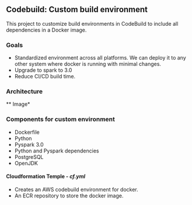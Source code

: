 ## Codebuild: Custom build environment
This project to customize build environments in CodeBuild to include all dependencies in a Docker image.

### Goals
* Standardized environment across all platforms. We can deploy it to any other system where docker is running with minimal changes.
* Upgrade to spark to 3.0
* Reduce CI/CD build time.

### Architecture
** Image*

### Components for custom environment
* Dockerfile
* Python
* Pyspark 3.0
* Python and Pyspark dependencies
* PostgreSQL
* OpenJDK 


#### Cloudformation Temple - *cf.yml*
* Creates an AWS codebuild environment for docker.
* An ECR repository to store the docker image.

